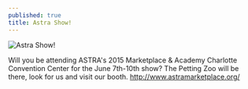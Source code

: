```yaml
---
published: true
title: Astra Show!
---
```

![Astra Show!](/static/uploads/blog-ASTRA.jpg)

Will you be attending ASTRA's 2015 Marketplace & Academy
Charlotte Convention Center for the June 7th-10th show? 
The Petting Zoo will be there, look for us and visit our booth. 
http://www.astramarketplace.org/